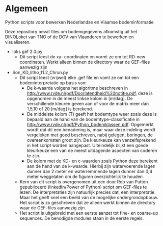 # Algemeen
Python scripts voor bewerken Nederlandse en Vlaamse bodeminformatie

Deze repository bevat files om bodemgegevens afkomstig uit het DINOLoket van TNO of de DOV van Vlaanderen te bewerken en visualiseren.

- loks gef 2.0.py
  - Dit script leest de xy- coordinaten en vormt ze om tot RD-new coordinaten. Werkt alleen binnen de directory waar de GEF-files aanwezig      zijn
- Son_KD_litho_11.2_Chron.py
  - Dit script leest (vrijwel) elke .gef file en vomt ze om tot een bodeminterpretatie op basis van:
    - De k-waarde volgens het algoritme beschreven in http://www.rvde.nl/pdf/Doorlatendheid%20notitie.pdf, deze is opgenomen in de meest linkse kolom in [m/dag]. De verschillende kleuren geven aan of voor de matrix meer dan 1,5,10 of 20 [m/dag] is berekend.
    - De middelste kolom (T) geeft het bodemtype weer zoals deze is bepaald aan de hand van de bodemtype-classificatie in http://www.rvde.nl/pdf/Python_bodemklassen.pdf. Opgemerkt wordt dat dit een benadering is, maar waar deze indeling wordt vergeleken met goed beschreven, nabij gelegen, boringen, de overeenkomsten groot zijn. De kleurkeuze kan vanzelfsprekend in het script worden aangepast. Uiteindelijk blijkt een goede kleurkeuze een van de meest uitdagende aspecten van coderen te zijn.
    - De kolom met de KD- en c-waarden zoals Python deze berekent aan de hand van de k-waarde. Hierbij zijn watervoerende lagen dunner dan 2 meter en waterremmende lagen dunner dan 0,4 meter weggelaten om de figuren overzichtelijk te houden.
   - Kern van dit script is overgenomen uit een door Rob van Putten gepubliceerd (linkedIn/Power of Python) script om GEF-files te lezen. De interpretaties zijn natuurlijk precies dat, een interpretatie. Maar het geeft snel een beeld van de mogelijke ondergrondopbouw. Het script is zo geschreven dat ze alleen werkt binnen de directory waar de GEF-files aanwezig zijn.
   - Het script is uitgebreid met een eerste aanzet tot fine- en coarse-up sequences. De benodigde modules staan in de eerste regels.
